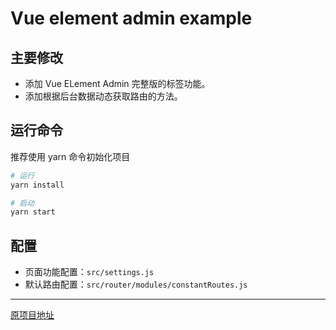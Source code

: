 # Vue element admin example 

## 主要修改

- 添加 Vue ELement Admin 完整版的标签功能。
- 添加根据后台数据动态获取路由的方法。

## 运行命令

推荐使用 yarn 命令初始化项目

```sh
# 运行
yarn install

# 启动
yarn start
```

## 配置

- 页面功能配置：`src/settings.js`
- 默认路由配置：`src/router/modules/constantRoutes.js`

***

[原项目地址](https://github.com/PanJiaChen/vue-admin-template/)
